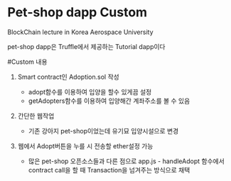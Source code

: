# Pet-shop dapp Custom
BlockChain lecture in Korea Aerospace University

pet-shop dapp은 Truffle에서 제공하는 Tutorial dapp이다

#Custom 내용
1. Smart contract인 Adoption.sol 작성
   - adopt함수를 이용하여 입양을 할수 있게끔 설정
   - getAdopters함수를 이용하여 입양해간 계좌주소를 볼 수 있음

2. 간단한 웹작업
   - 기존 강아지 pet-shop이었는데 유기묘 입양시설으로 변경

3. 웹에서 Adopt버튼을 누를 시 전송할 ether설정 가능
   - 많은 pet-shop 오픈소스들과 다른 점으로 app.js - handleAdopt 함수에서 contract call을 할 때 Transaction을 넘겨주는 방식으로 채택
